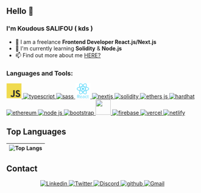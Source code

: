 ## Hello 👋
###  I'm Koudous SALIFOU ( kds )

- 🌴 I am a freelance <b>Frontend Developer React.js/Next.js</b>
- 🌱 I'm currently learning <b>Solidity</b> & <b>Node.js</b>
- 📫 Find out more about me <a href="https://www.koudous-salifou.com" target="_blank">HERE?</a>



<h3 align="left">Languages and Tools:</h3>
<p align="left">

  <a href="https://developer.mozilla.org/en-US/docs/Web/JavaScript" target="_blank">  
    <img src="https://raw.githubusercontent.com/devicons/devicon/master/icons/javascript/javascript-original.svg" alt="javascript" width="40" height="40"/> 
  </a>

  <a href="https://www.typescriptlang.org/" target="_blank">  
    <img src="https://iconape.com/wp-content/png_logo_vector/typescript.png" alt="typescript" width="40" height="40"/> 
  </a>

   <a href="https://sass-lang.com/" target="_blank"> 
    <img src="https://sass-lang.com/assets/img/logos/logo-b6e1ef6e.svg" alt="sass" width="40" height="40"/> 
  </a>
  <a href="https://reactjs.org/" target="_blank"> 
    <img src="https://raw.githubusercontent.com/devicons/devicon/master/icons/react/react-original-wordmark.svg" alt="react" width="40" height="40"/> 
  </a>
  <a href="https://nextjs.org/" target="_blank"> 
    <img src="https://imgs.search.brave.com/2jT7-iAZfebNObMMHvuG-nG_LUofCe2qeFQ5KZxyq1s/rs:fit:192:192:1/g:ce/aHR0cHM6Ly9hc3Nl/dHMudmVyY2VsLmNv/bS9pbWFnZS91cGxv/YWQvdjE2MDc1NTQz/ODUvcmVwb3NpdG9y/aWVzL25leHQtanMv/bmV4dC1sb2dvLnBu/Zw" alt="nextjs" width="40" height="40"/> 
  </a>
  
   <a href="https://docs.soliditylang.org/en/v0.8.17/" target="_blank"> 
    <img src="https://ih1.redbubble.net/image.1599719281.7189/st,small,507x507-pad,600x600,f8f8f8.jpg" alt="solidity" width="40" height="40"/> 
  </a>
  
   <a href="https://docs.ethers.io/v5/" target="_blank"> 
    <img src="https://seeklogo.com/images/E/ethers-logo-D5B86204D8-seeklogo.com.png" alt="ethers js" width="40" height="40"/> 
  </a>
  
  <a href="https://hardhat.org/docs" target="_blank"> 
    <img src="https://seeklogo.com/images/H/hardhat-logo-888739EBB4-seeklogo.com.png" alt="hardhat" width="40" height="40"/> 
  </a>
  
  <a href="https://ethereum.org/en/developers/docs/" target="_blank"> 
    <img src="https://logos-marques.com/wp-content/uploads/2021/03/Ethereum-Logo.png" alt="ethereum" width="40" height="40"/> 
  </a>
  
   <a href="https://nodejs.org/en/docs/" target="_blank"> 
    <img src="https://d1fmx1rbmqrxrr.cloudfront.net/zdnet/i/edit/ne/2021/07/NodeJS.jpg" alt="node js" width="40" height="40"/> 
  </a>

  <a href="https://getbootstrap.com/" target="_blank"> 
    <img src="https://cdn-icons-png.flaticon.com/512/5968/5968672.png" alt="bootstrap" width="40" height="40"/> 
  </a>

  <a href="https://chakra-ui.com/" target="_blank"> 
    <img src="https://avatars.githubusercontent.com/u/54212428?s=280&v=4" width="40" height="40"/> 
  </a>

   <a href="https://firebase.google.com/" target="_blank"> 
    <img src="https://imgs.search.brave.com/fJGFsGzX4QEiDNYIsWwNeyLSEsAC1fhgfDoKBz_ZE6g/rs:fit:640:640:1/g:ce/aHR0cHM6Ly9maXJl/YmFzZS5nb29nbGUu/Y29tL2ltYWdlcy9i/cmFuZC1ndWlkZWxp/bmVzL2xvZ28tbG9n/b21hcmsucG5n" alt="firebase" width="40" height="40"/> 
  </a>

   <a href="https://vercel.com/" target="_blank"> 
    <img src="https://imgs.search.brave.com/Ipsf1-VzfUXf9TlTzwldan6iLDy2ppQOiaPkYxOa8TI/rs:fit:474:225:1/g:ce/aHR0cHM6Ly90c2Ux/Lm1tLmJpbmcubmV0/L3RoP2lkPU9JUC5t/bk1Rd2FKRnoxdGNO/Q0hrNVlLdFVBSGFI/YSZwaWQ9QXBp" alt="vercel" width="40" height="40"/> 
  </a>

   <a href="https://www.netlify.com/" target="_blank"> 
    <img src="https://imgs.search.brave.com/tQR14LB23xhBA7gYngwkwS8FF0i5UKhTv41cTZu9QI4/rs:fit:640:640:1/g:ce/aHR0cHM6Ly9pbWFn/ZXMuc2Fhc3dvcnRo/eS5jb20vbmV0bGlm/eV82NTAyX2xvZ29f/MTU4NjQyNTEwN196/Y2poby5wbmc" alt="netlify" width="40" height="40"/> 
  </a>
 
</p>

## Top Languages

| ![Top Langs](https://github-readme-stats.vercel.app/api/top-langs/?username=Kds-JS&theme=great-gatsby) |
| :-----------------------------------------------------------------------------------------------------: |

## Contact

<p align="center">
  <a href="https://www.linkedin.com/in/koudous-salifou-5003a6249/" >
    <img src="https://img.shields.io/badge/koudous salifou-%230077B5.svg?style=for-the-badge&logo=linkedin&logoColor=white" alt="Linkedin" />
  </a>
  <a href="https://twitter.com/kds_JS" >
    <img src="https://img.shields.io/badge/-kds-%231DA1F2.svg?style=for-the-badge&logo=Twitter&logoColor=white" alt="Twitter" />
  </a>
   <a href="https://discord.com/users/842885714190139394" >
    <img src="https://img.shields.io/badge/-kds-%231DA1F2.svg?style=for-the-badge&logo=Discord&logoColor=white" alt="Discord" />
  </a>
  <a href="https://github.com/Kds-JS" >
    <img src=https://img.shields.io/badge/github-%2324292e.svg?&style=for-the-badge&logo=github&logoColor=white alt=github  />
  </a>
  <a href="mailto:contact@koudous-salifou.com">
    <img alt="Gmail" src="https://img.shields.io/badge/Gmail-D14836?style=for-the-badge&logo=gmail&logoColor=white" />
  </a>
</p>
